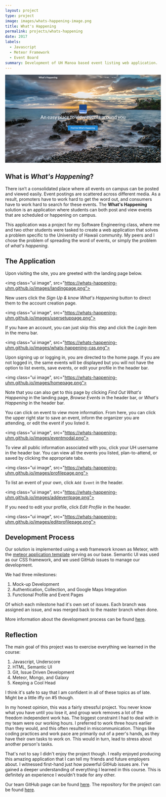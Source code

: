 ```yaml
---
layout: project
type: project
image: images/whats-happening-image.png
title: What's Happening
permalink: projects/whats-happening
date: 2017
labels:
  - Javascript
  - Meteor Framework
  - Event Board
summary: Development of UH Manoa based event listing web application.
---
```


<img class="ui image" src="../images/landing-page.png">

## What is _What's Happening_?

There isn’t a consolidated place where all events on campus can be posted and viewed easily. Event postings are scattered across different media. As a result, promoters have to work hard to get the word out, and consumers have to work hard to search for these events. The **What's Happening** solution is an application where students can both post and view events that are scheduled or happening on campus. 

This application was a project for my Software Engineering class, where me and two other students were tasked to create a web application that solves a problem specific to the University of Hawaii community. My peers and I chose the problem of spreading the word of events, or simply the problem of *what's happening*. 

## The Application

Upon visiting the site, you are greeted with the landing page below.

<img class="ui image", src="https://whats-happening-uhm.github.io/images/landingpage.png">

New users click the *Sign Up & know What's Happening* button to direct them to the account creation page. 

<img class="ui image", src="https://whats-happening-uhm.github.io/images/usersetuppage.png">

If you have an account, you can just skip this step and click the *Login* item in the menu bar.

<img class="ui image", src="https://whats-happening-uhm.github.io/images/whats-happening-cas.png">

Upon signing up or logging in, you are directed to the home page. If you are not logged in, the same events will be displayed but you will not have the option to list events, save events, or edit your profile in the header bar.

<img class="ui image", src="https://whats-happening-uhm.github.io/images/homepage.png">

Note that you can also get to this page by clicking *Find Out What's Happening* in the landing page, *Browse Events* in the header bar, or *What's Happening* in the header bar.

You can click on event to view more information. From here, you can click the upper right star to save an event, inform the organizer you are attending, or edit the event if you listed it.

<img class="ui image", src="https://whats-happening-uhm.github.io/images/eventmodal.png">

To view all public information associated with you, click your UH username in the header bar. You can view all the events you listed, plan-to-attend, or saved by clicking the appropriate tabs.

<img class="ui image", src="https://whats-happening-uhm.github.io/images/profilepage.png">

To list an event of your own, click `Add Event` in the header.

<img class="ui image", src="https://whats-happening-uhm.github.io/images/addeventpage.png">

If you need to edit your profile, click *Edit Profile* in the header.

<img class="ui image", src="https://whats-happening-uhm.github.io/images/editprofilepage.png">

## Development Process 

Our solution is implemented using a web framework known as Meteor, with the [meteor application template](https://ics-software-engineering.github.io/meteor-application-template) serving as our base. Semantic UI was used as our CSS framework, and we used GitHub issues to manage our development.

We had three milestones:

1. Mock-up Development
2. Authentication, Collection, and Google Maps Integration
3. Functional Profile and Event Pages

Of which each milestone had it's own set of issues. Each branch was assigned an issue, and was merged back to the master branch when done. 

More information about the development process can be found [here](https://whats-happening-uhm.github.io/).

## Reflection

The main goal of this project was to exercise everything we learned in the course:

1. Javascript, Underscore
2. HTML, Semantic UI
3. Git, Issue Driven Development 
4. Meteor, Mongo, and Galaxy
5. Keeping a Cool Head 

I think it's safe to say that I am confident in all of these topics as of late. Might be a little iffy on #5 though.

In my honest opinion, this was a fairly stressful project. You never know what you have until you lose it, and group work removes a lot of the freedom independent work has. The biggest constraint I had to deal with in my team were our working hours. I preferred to work three hours earlier than they would, and this often resulted in miscommunication. Things like coding practices and work pace are primarily out of a peer's hands, as they have their own tasks to work on. This would in turn, lead to stress about another person's tasks.

That's not to say I didn't enjoy the project though. I really enjoyed producing this amazing application that I can tell my friends and future employers about. I witnessed first-hand just how powerful GitHub issues are. I've gained a deeper understanding of everything I learned in this course. This is definitely an experience I wouldn't trade for any other.  

Our team GitHub page can be found [here](https://whats-happening-uhm.github.io/). The repository for the project can be found [here](https://github.com/whats-happening-uhm/whats-happening-uhm).